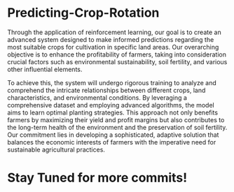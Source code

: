 # Predicting-Crop-Rotation

Through the application of reinforcement learning, our goal is to create an advanced system designed to make informed predictions regarding the most suitable crops for cultivation in specific land areas. Our overarching objective is to enhance the profitability of farmers, taking into consideration crucial factors such as environmental sustainability, soil fertility, and various other influential elements.

To achieve this, the system will undergo rigorous training to analyze and comprehend the intricate relationships between different crops, land characteristics, and environmental conditions. By leveraging a comprehensive dataset and employing advanced algorithms, the model aims to learn optimal planting strategies. This approach not only benefits farmers by maximizing their yield and profit margins but also contributes to the long-term health of the environment and the preservation of soil fertility. Our commitment lies in developing a sophisticated, adaptive solution that balances the economic interests of farmers with the imperative need for sustainable agricultural practices.

# Stay Tuned for more commits!

